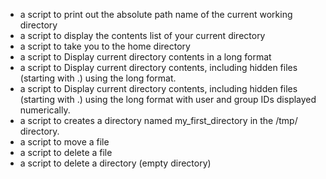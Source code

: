 - a script to print out the absolute path name of the current working directory
- a script to display the contents list of your current directory
- a script to take you to the home directory
- a script to Display current directory contents in a long format
- a script to Display current directory contents, including hidden files (starting with .) using the long format.
- a script to Display current directory contents, including hidden files (starting with .) using the long format with user and group IDs displayed numerically.
- a script to creates a directory named my_first_directory in the /tmp/ directory.
- a script to move a file
- a script to delete a file
- a script to delete a directory (empty directory)
